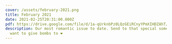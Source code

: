 ```yaml
---
cover: /assets/february-2021.png
title: February 2021
date: 2021-02-25T20:31:00.000Z
pdf: https://drive.google.com/file/d/1a-qUrknbPz0LQzGEiRCnyYPmXIHDZAhT/view?usp=sharing
description: Our most romantic issue to date. Send to that special someone you
  want to give bombs to ❤️
---
```

